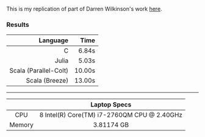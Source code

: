 This is my replication of part of Darren Wilkinson's work [here][1].

### Results

| Language | Time |
|---:|---:|
|                     C|  6.84s |
|                 Julia|  5.03s |
| Scala (Parallel-Colt)| 10.00s |
|        Scala (Breeze)| 13.00s |

***

| |Laptop Specs |
|:---:|:---:|
| CPU    | 8  Intel(R) Core(TM) i7-2760QM CPU @ 2.40GHz |
| Memory | 3.81174 GB |


[1]: https://darrenjw.wordpress.com/2011/07/16/gibbs-sampler-in-various-languages-revisited/
